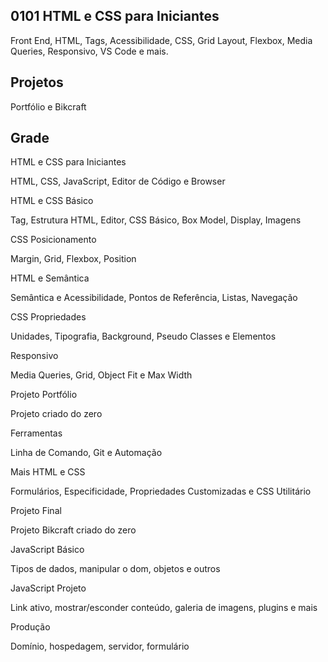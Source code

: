 ## 0101 HTML e CSS para Iniciantes

Front End, HTML, Tags, Acessibilidade, CSS, Grid Layout, Flexbox, Media Queries, Responsivo, VS Code e mais.

## Projetos
Portfólio e Bikcraft

## Grade
HTML e CSS para Iniciantes

HTML, CSS, JavaScript, Editor de Código e Browser

HTML e CSS Básico

Tag, Estrutura HTML, Editor, CSS Básico, Box Model, Display, Imagens

CSS Posicionamento

Margin, Grid, Flexbox, Position

HTML e Semântica

Semântica e Acessibilidade, Pontos de Referência, Listas, Navegação

CSS Propriedades

Unidades, Tipografia, Background, Pseudo Classes e Elementos

Responsivo

Media Queries, Grid, Object Fit e Max Width

Projeto Portfólio

Projeto criado do zero

Ferramentas

Linha de Comando, Git e Automação

Mais HTML e CSS

Formulários, Especificidade, Propriedades Customizadas e CSS Utilitário

Projeto Final

Projeto Bikcraft criado do zero

JavaScript Básico

Tipos de dados, manipular o dom, objetos e outros

JavaScript Projeto

Link ativo, mostrar/esconder conteúdo, galeria de imagens, plugins e mais

Produção

Domínio, hospedagem, servidor, formulário
